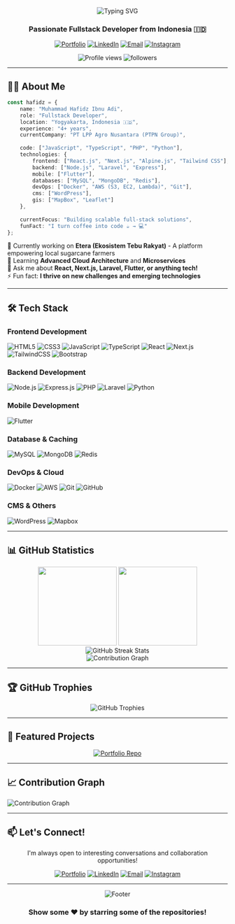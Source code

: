 <div align="center">
  <img src="https://readme-typing-svg.demolab.com?font=Fira+Code&size=32&duration=2800&pause=2000&color=A855F7&center=true&vCenter=true&width=940&lines=Hey+there!+I'm+Muhammad+Hafidz+Ibnu+Adi+%F0%9F%91%8B;Fullstack+Developer+%7C+4%2B+Years+Experience;Building+Scalable+Web+%26+Mobile+Solutions+%F0%9F%9A%80" alt="Typing SVG" />
</div>

<h3 align="center">Passionate Fullstack Developer from Indonesia 🇮🇩</h3>

<p align="center">
  <a href="https://my-porto-pishapis-projects.vercel.app/"><img src="https://img.shields.io/badge/Portfolio-FF5722?style=for-the-badge&logo=todoist&logoColor=white" alt="Portfolio"/></a>
  <a href="https://linkedin.com/in/muhammad-hafidz-ibnu-adi"><img src="https://img.shields.io/badge/LinkedIn-0077B5?style=for-the-badge&logo=linkedin&logoColor=white" alt="LinkedIn"/></a>
  <a href="mailto:hapisadi12@gmail.com"><img src="https://img.shields.io/badge/Email-D14836?style=for-the-badge&logo=gmail&logoColor=white" alt="Email"/></a>
  <a href="https://instagram.com/pishapis_"><img src="https://img.shields.io/badge/Instagram-E4405F?style=for-the-badge&logo=instagram&logoColor=white" alt="Instagram"/></a>
</p>

<div align="center">
  <img src="https://komarev.com/ghpvc/?username=pishapis&label=Profile%20views&color=blueviolet&style=flat-square" alt="Profile views" />
  <img src="https://img.shields.io/github/followers/pishapis?label=Followers&style=flat-square&color=blue" alt="followers" />
</div>

---

## 👨‍💻 About Me

```typescript
const hafidz = {
    name: "Muhammad Hafidz Ibnu Adi",
    role: "Fullstack Developer",
    location: "Yogyakarta, Indonesia 🇮🇩",
    experience: "4+ years",
    currentCompany: "PT LPP Agro Nusantara (PTPN Group)",
    
    code: ["JavaScript", "TypeScript", "PHP", "Python"],
    technologies: {
        frontend: ["React.js", "Next.js", "Alpine.js", "Tailwind CSS"],
        backend: ["Node.js", "Laravel", "Express"],
        mobile: ["Flutter"],
        databases: ["MySQL", "MongoDB", "Redis"],
        devOps: ["Docker", "AWS (S3, EC2, Lambda)", "Git"],
        cms: ["WordPress"],
        gis: ["MapBox", "Leaflet"]
    },
    
    currentFocus: "Building scalable full-stack solutions",
    funFact: "I turn coffee into code ☕ → 💻"
};
```

🔭 Currently working on **Etera (Ekosistem Tebu Rakyat)** - A platform empowering local sugarcane farmers  
🌱 Learning **Advanced Cloud Architecture** and **Microservices**  
💬 Ask me about **React, Next.js, Laravel, Flutter, or anything tech!**  
⚡ Fun fact: **I thrive on new challenges and emerging technologies**

---

## 🛠️ Tech Stack

### Frontend Development
![HTML5](https://img.shields.io/badge/HTML5-E34F26?style=for-the-badge&logo=html5&logoColor=white)
![CSS3](https://img.shields.io/badge/CSS3-1572B6?style=for-the-badge&logo=css3&logoColor=white)
![JavaScript](https://img.shields.io/badge/JavaScript-F7DF1E?style=for-the-badge&logo=javascript&logoColor=black)
![TypeScript](https://img.shields.io/badge/TypeScript-007ACC?style=for-the-badge&logo=typescript&logoColor=white)
![React](https://img.shields.io/badge/React-20232A?style=for-the-badge&logo=react&logoColor=61DAFB)
![Next.js](https://img.shields.io/badge/Next.js-000000?style=for-the-badge&logo=nextdotjs&logoColor=white)
![TailwindCSS](https://img.shields.io/badge/Tailwind_CSS-38B2AC?style=for-the-badge&logo=tailwind-css&logoColor=white)
![Bootstrap](https://img.shields.io/badge/Bootstrap-563D7C?style=for-the-badge&logo=bootstrap&logoColor=white)

### Backend Development
![Node.js](https://img.shields.io/badge/Node.js-339933?style=for-the-badge&logo=nodedotjs&logoColor=white)
![Express.js](https://img.shields.io/badge/Express.js-000000?style=for-the-badge&logo=express&logoColor=white)
![PHP](https://img.shields.io/badge/PHP-777BB4?style=for-the-badge&logo=php&logoColor=white)
![Laravel](https://img.shields.io/badge/Laravel-FF2D20?style=for-the-badge&logo=laravel&logoColor=white)
![Python](https://img.shields.io/badge/Python-3776AB?style=for-the-badge&logo=python&logoColor=white)

### Mobile Development
![Flutter](https://img.shields.io/badge/Flutter-02569B?style=for-the-badge&logo=flutter&logoColor=white)

### Database & Caching
![MySQL](https://img.shields.io/badge/MySQL-4479A1?style=for-the-badge&logo=mysql&logoColor=white)
![MongoDB](https://img.shields.io/badge/MongoDB-4EA94B?style=for-the-badge&logo=mongodb&logoColor=white)
![Redis](https://img.shields.io/badge/Redis-DC382D?style=for-the-badge&logo=redis&logoColor=white)

### DevOps & Cloud
![Docker](https://img.shields.io/badge/Docker-2496ED?style=for-the-badge&logo=docker&logoColor=white)
![AWS](https://img.shields.io/badge/AWS-232F3E?style=for-the-badge&logo=amazon-aws&logoColor=white)
![Git](https://img.shields.io/badge/Git-F05032?style=for-the-badge&logo=git&logoColor=white)
![GitHub](https://img.shields.io/badge/GitHub-100000?style=for-the-badge&logo=github&logoColor=white)

### CMS & Others
![WordPress](https://img.shields.io/badge/WordPress-21759B?style=for-the-badge&logo=wordpress&logoColor=white)
![Mapbox](https://img.shields.io/badge/Mapbox-000000?style=for-the-badge&logo=mapbox&logoColor=white)

---

## 📊 GitHub Statistics

<div align="center">
  <img height="180em" src="https://github-readme-stats.vercel.app/api?username=pishapis&show_icons=true&theme=tokyonight&include_all_commits=true&count_private=true"/>
  <img height="180em" src="https://github-readme-stats.vercel.app/api/top-langs/?username=pishapis&layout=compact&langs_count=8&theme=tokyonight"/>
</div>

<div align="center">
  <img src="https://github-readme-streak-stats.herokuapp.com/?user=pishapis&theme=tokyonight" alt="GitHub Streak Stats"/>
</div>

<div align="center">
  <img src="https://github-readme-activity-graph.vercel.app/graph?username=pishapis&theme=tokyo-night&hide_border=true" alt="Contribution Graph"/>
</div>

---

## 🏆 GitHub Trophies

<div align="center">
  <img src="https://github-profile-trophy.vercel.app/?username=pishapis&theme=tokyonight&no-frame=true&no-bg=false&margin-w=4&row=1" alt="GitHub Trophies"/>
</div>

---

## 🎯 Featured Projects

<div align="center">
  <a href="https://github.com/pishapis/my-portofolio">
    <img src="https://github-readme-stats.vercel.app/api/pin/?username=pishapis&repo=my-portofolio&theme=tokyonight" alt="Portfolio Repo"/>
  </a>
</div>

<!-- Tambahkan repo favorit kamu disini -->
<!-- 
<div align="center">
  <a href="https://github.com/pishapis/your-repo">
    <img src="https://github-readme-stats.vercel.app/api/pin/?username=pishapis&repo=your-repo&theme=tokyonight" alt="Repo"/>
  </a>
  <a href="https://github.com/pishapis/your-repo-2">
    <img src="https://github-readme-stats.vercel.app/api/pin/?username=pishapis&repo=your-repo-2&theme=tokyonight" alt="Repo"/>
  </a>
</div>
-->

---

## 📈 Contribution Graph

<img src="https://github-readme-activity-graph.vercel.app/graph?username=pishapis&custom_title=Muhammad%20Hafidz's%20Contribution%20Graph&bg_color=1a1b27&color=a855f7&line=a855f7&point=FFFFFF&area_color=FFFFFF&title_color=FFFFFF&area=true" alt="Contribution Graph" />

---

## 📫 Let's Connect!

<div align="center">
  
I'm always open to interesting conversations and collaboration opportunities!

[![Portfolio](https://img.shields.io/badge/🌐_Portfolio-Visit_My_Website-blueviolet?style=for-the-badge)](https://my-porto-pishapis-projects.vercel.app/)
[![LinkedIn](https://img.shields.io/badge/LinkedIn-Connect_With_Me-0077B5?style=for-the-badge&logo=linkedin)](https://linkedin.com/in/muhammad-hafidz-ibnu-adi)
[![Email](https://img.shields.io/badge/Email-hapisadi12@gmail.com-D14836?style=for-the-badge&logo=gmail&logoColor=white)](mailto:hapisadi12@gmail.com)
[![Instagram](https://img.shields.io/badge/Instagram-Follow_Me-E4405F?style=for-the-badge&logo=instagram)](https://instagram.com/pishapis_)

</div>

---

<div align="center">
  <img src="https://capsule-render.vercel.app/api?type=waving&color=gradient&customColorList=6,11,20&height=170&section=footer&text=Thanks%20for%20visiting!%20⭐&fontSize=42&fontColor=fff&animation=twinkling&fontAlignY=72" alt="Footer"/>
  
  ### Show some ❤️ by starring some of the repositories!
  
</div>

